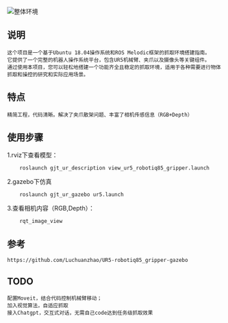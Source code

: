 ![整体环境](./imgage.png)
## 说明
    这个项目是一个基于Ubuntu 18.04操作系统和ROS Melodic框架的抓取环境搭建指南。
    它提供了一个完整的机器人操作系统平台，包含UR5机械臂、夹爪以及摄像头等关键组件。
    通过使用本项目，您可以轻松地搭建一个功能齐全且稳定的抓取环境，适用于各种需要进行物体抓取和操控的研究和实际应用场景。
## 特点
    精简工程，代码清晰。解决了夹爪散架问题、丰富了相机传感信息（RGB+Depth）
## 使用步骤

1.rviz下查看模型：  
```
    roslaunch gjt_ur_description view_ur5_robotiq85_gripper.launch
```
2.gazebo下仿真
```
    roslaunch gjt_ur_gazebo ur5.launch
```
3.查看相机内容（RGB,Depth）：
```
    rqt_image_view
```
## 参考
    https://github.com/Luchuanzhao/UR5-robotiq85_gripper-gazebo
## TODO
    配置Moveit，结合代码控制机械臂移动；
    加入视觉算法，自适应抓取
    接入Chatgpt，交互式对话，无需自己code达到任务级抓取效果

